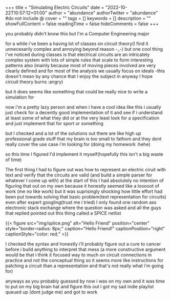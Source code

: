 +++
title = "Simulating Electric Circuits"
date = "2022-10-22T10:57:12+01:00"
author = "abundance"
authorTwitter = "abundance" #do not include @
cover = ""
tags = []
keywords = []
description = ""
showFullContent = false
readingTime = false
hideComments = false
+++



you probably didn't know this 
but I'm a Computer Engineering major 

for a while i've been a having lot of classes on circuit theory(I find it unnecesarily complex and annoying beyond reason -_-)
but one cool thing i've noticed during classes is that electrical circuits are an intricately complex system
with lots of simple rules that scale to form interesting patterns also
(mainly because most of moving pieces involved are very clearly  defined and for most of the analysis we usually focus on ideals -this doesn't mean by any chance that I enjoy the subject in anyway 
I hope circuit theory burns :angry) 

but it does seems like something that could be really nice to write a simulation for 

now i'm a pretty lazy person 
and when i have a cool idea like this i usually just check  for a decently good implementation of it  and see if i understand at least some of what they did 
or at the very least look for a specification and just implement that for sport or something 

but I checked and a lot of the solutions out there are like high up professional grade stuff that my brain is too small to fathom 
and they dont really cover the use case i'm looking for (doing my homework :hehe)

so this time I figured I'd implement it myself(hopefully this isn't a big waste of time)



The first thing I had to figure out was how to represent an electric ciruit with text and verify that the circuits are valid 
(and build a simple parser for whatever I come up with)
at the start of this I had absolutely no intention of figuring that out on my own because it honestly seemed like a looooot of work 
(me no like work)
but it was suprisingly shocking how little effort had been put towards solving that basic problem(text representation for circuits)
even after expert googling(trust me i tried)
I only found one random ass electronic stack exchange where the question was asked 
and all the guys that replied pointed out this thing called a SPICE netlist


{{< figure src="img/splice.png" alt="Hello Friend" position="center" style="border-radius: 8px;" caption="Hello Friend!" captionPosition="right" captionStyle="color: red;" >}}

I checked the syntax and honestly i'll probably figure out a cure to cancer before i build anything to interpret that mess
(a more constructive argument would be that i think it focused way to much on circuit connections in practice and not the conceptual thing so it seems more like instructions for patching a circuit than a representation and that's not really what i'm going for)

anyways as you probably guessed by now 
i was on my own 
and it was time to put on my big brain hat and figure this out
i got my sad indie playlist queued up (dont judge me)
and got to work 



